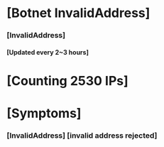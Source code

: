 # [Botnet InvalidAddress]
### [InvalidAddress]
#### [Updated every 2~3 hours]

# [Counting 2530 IPs]

# [Symptoms] 
###   [InvalidAddress] [invalid address rejected]

